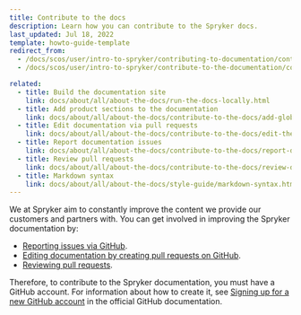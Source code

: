 ```yaml
---
title: Contribute to the docs
description: Learn how you can contribute to the Spryker docs.
last_updated: Jul 18, 2022
template: howto-guide-template
redirect_from:
  - /docs/scos/user/intro-to-spryker/contributing-to-documentation/contributing-to-documentation.html
  - /docs/scos/user/intro-to-spryker/contribute-to-the-documentation/contribute-to-the-documentation.html

related:
  - title: Build the documentation site
    link: docs/about/all/about-the-docs/run-the-docs-locally.html
  - title: Add product sections to the documentation
    link: docs/about/all/about-the-docs/contribute-to-the-docs/add-global-sections-to-the-docs.html
  - title: Edit documentation via pull requests
    link: docs/about/all/about-the-docs/contribute-to-the-docs/edit-the-docs-using-a-web-browser.html
  - title: Report documentation issues
    link: docs/about/all/about-the-docs/contribute-to-the-docs/report-docs-issues.html
  - title: Review pull requests
    link: docs/about/all/about-the-docs/contribute-to-the-docs/review-docs-pull-requests.html
  - title: Markdown syntax
    link: docs/about/all/about-the-docs/style-guide/markdown-syntax.html
---
```


We at Spryker aim to constantly improve the content we provide our customers and partners with. You can get involved in improving the Spryker documentation by:

* [Reporting issues via GitHub](/docs/about/all/about-the-docs/contribute-to-the-docs/report-docs-issues.html).
* [Editing documentation by creating pull requests on GitHub](/docs/about/all/about-the-docs/contribute-to-the-docs/edit-the-docs-using-a-web-browser.html).
* [Reviewing pull requests](/docs/about/all/about-the-docs/contribute-to-the-docs/review-docs-pull-requests.html).

Therefore, to contribute to the Spryker documentation, you must have a GitHub account. For information about how to create it, see [Signing up for a new GitHub account](https://docs.github.com/en/get-started/signing-up-for-github/signing-up-for-a-new-github-account) in the official GitHub documentation.
